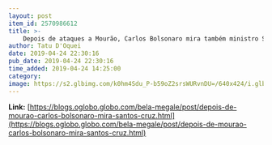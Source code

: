 ```yaml
---
layout: post
item_id: 2570986612
title: >-
    Depois de ataques a Mourão, Carlos Bolsonaro mira também ministro Santos Cruz : Bela Megale
author: Tatu D'Oquei
date: 2019-04-24 22:30:16
pub_date: 2019-04-24 22:30:16
time_added: 2019-04-24 14:25:00
category: 
image: https://s2.glbimg.com/k0hm4Sdu_P-b59oZ2srsWURvnDU=/640x424/i.glbimg.com/og/ig/infoglobo1/f/original/2019/04/03/81827725_brasil_-_brasilia_df_-_25-03-2019_-_o_presidente_jair_bolsonaro_e_o_ministro_santos_cru.jpg
---
```


**Link:** [https://blogs.oglobo.globo.com/bela-megale/post/depois-de-mourao-carlos-bolsonaro-mira-santos-cruz.html](https://blogs.oglobo.globo.com/bela-megale/post/depois-de-mourao-carlos-bolsonaro-mira-santos-cruz.html)

